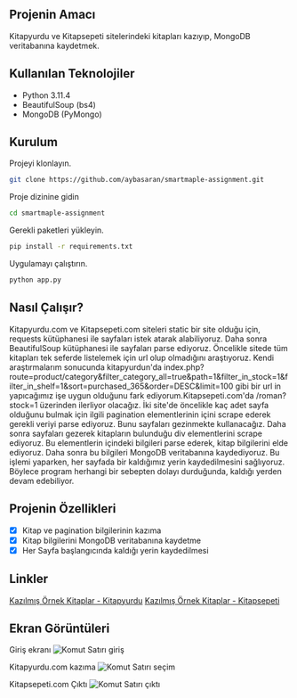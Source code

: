 ## Projenin Amacı

Kitapyurdu ve Kitapsepeti sitelerindeki kitapları kazıyıp, MongoDB veritabanına kaydetmek.

## Kullanılan Teknolojiler

- Python 3.11.4
- BeautifulSoup (bs4)
- MongoDB (PyMongo)

## Kurulum

Projeyi klonlayın.

```bash
git clone https://github.com/aybasaran/smartmaple-assignment.git
```

Proje dizinine gidin

```bash
cd smartmaple-assignment
```

Gerekli paketleri yükleyin.

```bash
pip install -r requirements.txt
```

Uygulamayı çalıştırın.

```bash
python app.py
```

## Nasıl Çalışır?

Kitapyurdu.com ve Kitapsepeti.com siteleri static bir site olduğu için, requests kütüphanesi ile sayfaları istek atarak alabiliyoruz. Daha sonra BeautifulSoup kütüphanesi ile sayfaları parse ediyoruz. Öncelikle sitede tüm kitapları tek seferde listelemek için url olup olmadığını araştıyoruz. Kendi araştırmalarım sonucunda kitapyurdun'da index.php?route=product/category&filter_category_all=true&path=1&filter_in_stock=1&filter_in_shelf=1&sort=purchased_365&order=DESC&limit=100 gibi bir url
in yapıcağımız işe uygun olduğunu fark ediyorum.Kitapsepeti.com'da /roman?stock=1 üzerinden ilerliyor olacağız. İki site'de öncelikle kaç adet sayfa olduğunu bulmak için ilgili pagination elementlerinin içini scrape ederek gerekli veriyi parse ediyoruz. Bunu sayfaları gezinmekte kullanacağız. Daha sonra sayfaları gezerek kitapların bulunduğu div elementlerini scrape ediyoruz. Bu elementlerin içindeki bilgileri parse ederek, kitap bilgilerini elde ediyoruz. Daha sonra bu bilgileri MongoDB veritabanına kaydediyoruz. Bu işlemi yaparken, her sayfada bir kaldığımız yerin kaydedilmesini sağlıyoruz. Böylece program herhangi bir sebepten dolayı durduğunda, kaldığı yerden devam edebiliyor.

## Projenin Özellikleri

- [x] Kitap ve pagination bilgilerinin kazıma
- [x] Kitap bilgilerini MongoDB veritabanına kaydetme
- [x] Her Sayfa başlangıcında kaldığı yerin kaydedilmesi

## Linkler

[Kazılmış Örnek Kitaplar - Kitapyurdu](https://drive.google.com/file/d/1PK0uotnxCXOeiQvYFfISxYovwITYpGAZ/view?usp=sharing)
[Kazılmış Örnek Kitaplar - Kitapsepeti](https://drive.google.com/file/d/1m5sSmST6FmOBohUmERyvLY4fJnNiDngF/view?usp=sharing)

## Ekran Görüntüleri

Giriş ekranı
![Komut Satırı giriş](https://gcdnb.pbrd.co/images/zlg3JpX4w8R8.png)

Kitapyurdu.com kazıma
![Komut Satırı seçim](https://gcdnb.pbrd.co/images/6vZPFAofAHSI.png)

Kitapsepeti.com Çıktı
![Komut Satırı çıktı](https://gcdnb.pbrd.co/images/ZjnTalRXMrBk.png)
